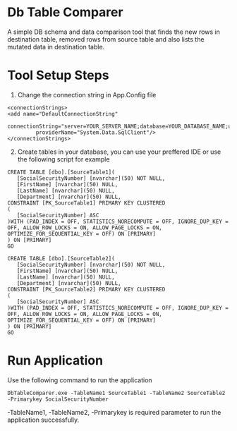 # Db Table Comparer
A simple DB schema and data comparison tool that finds the new rows in destination table, removed rows from source table and also lists the mutated data in destination table.


# Tool Setup Steps
1. Change the connection string in App.Config file
```
<connectionStrings>
<add name="DefaultConnectionString" 
		 connectionString="server=YOUR_SERVER_NAME;database=YOUR_DATABASE_NAME;uid=YOUR_DATABASE_USERNAME;password=YOUR_DATABASE_PASSWORD;Trusted_Connection=True;"
		 providerName="System.Data.SqlClient"/>
</connectionStrings>
```
2. Create tables in your database, you can use your preffered IDE or use the following script for example
```
CREATE TABLE [dbo].[SourceTable1](
   [SocialSecurityNumber] [nvarchar](50) NOT NULL,
   [FirstName] [nvarchar](50) NULL,
   [LastName] [nvarchar](50) NULL,
   [Department] [nvarchar](50) NULL,
CONSTRAINT [PK_SourceTable1] PRIMARY KEY CLUSTERED 
(
   [SocialSecurityNumber] ASC
)WITH (PAD_INDEX = OFF, STATISTICS_NORECOMPUTE = OFF, IGNORE_DUP_KEY = OFF, ALLOW_ROW_LOCKS = ON, ALLOW_PAGE_LOCKS = ON, OPTIMIZE_FOR_SEQUENTIAL_KEY = OFF) ON [PRIMARY]
) ON [PRIMARY]
GO

CREATE TABLE [dbo].[SourceTable2](
   [SocialSecurityNumber] [nvarchar](50) NOT NULL,
   [FirstName] [nvarchar](50) NULL,
   [LastName] [nvarchar](50) NULL,
   [Department] [nvarchar](50) NULL,
CONSTRAINT [PK_SourceTable2] PRIMARY KEY CLUSTERED 
(
   [SocialSecurityNumber] ASC
)WITH (PAD_INDEX = OFF, STATISTICS_NORECOMPUTE = OFF, IGNORE_DUP_KEY = OFF, ALLOW_ROW_LOCKS = ON, ALLOW_PAGE_LOCKS = ON, OPTIMIZE_FOR_SEQUENTIAL_KEY = OFF) ON [PRIMARY]
) ON [PRIMARY]
GO
```

# Run Application
Use the following command to run the application
```
DbTableComparer.exe -TableName1 SourceTable1 -TableName2 SourceTable2 -Primarykey SocialSecurityNumber
```
-TableName1, -TableName2, -Primarykey is required parameter to run the application successfully.
